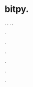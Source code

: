 # bitpy.
.
.
.
.












.






















































.
























.



























.

















































































.































































.


























































